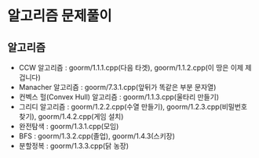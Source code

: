 # 알고리즘 문제풀이

## 알고리즘

  - CCW 알고리즘 : goorm/1.1.1.cpp(다음 타겟), goorm/1.1.2.cpp(이 땅은 이제 제 겁니다)
  - Manacher 알고리즘 : goorm/7.3.1.cpp(앞뒤가 똑같은 부분 문자열)
  - 컨벡스 헐(Convex Hull) 알고리즘 : goorm/1.1.3.cpp(울타리 만들기)
  - 그리디 알고리즘 : goorm/1.2.2.cpp(수열 만들기), goorm/1.2.3.cpp(비밀번호 찾기), goorm/1.4.2.cpp(게임 설치)
  - 완전탐색 : goorm/1.3.1.cpp(모임)
  - BFS : goorm/1.3.2.cpp(졸업), goorm/1.4.3(스키장)
  - 분할정복 : goorm/1.3.3.cpp(닭 농장)
